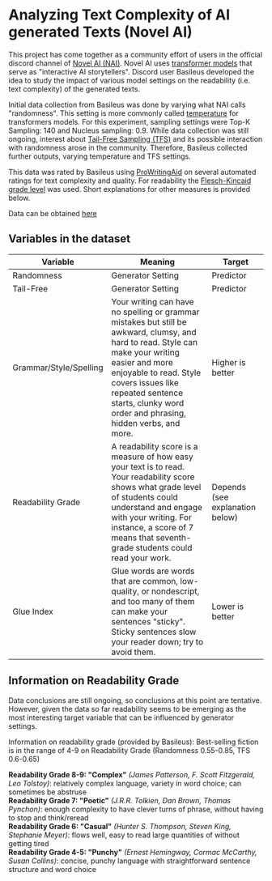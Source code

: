 # Analyzing Text Complexity of AI generated Texts (Novel AI)

This project has come together as a community effort of users in the official discord channel of [Novel AI (NAI)](https://novelai.net/). Novel AI uses [transformer models](https://en.wikipedia.org/wiki/Transformer_(machine_learning_model)) that serve as "interactive AI storytellers". Discord user Basileus developed the idea to study the impact of various model settings on the readability (i.e. text complexity) of the generated texts.

Initial data collection from Basileus was done by varying what NAI calls "randomness". This setting is more commonly called [temperature](https://huggingface.co/blog/how-to-generate) for transformers models. For this experiment, sampling settings were Top-K Sampling: 140 and Nucleus sampling: 0.9. While data collection was still ongoing, interest about [Tail-Free Sampling (TFS)](https://trentbrick.github.io/Tail-Free-Sampling/) and its possible interaction with randomness arose in the community. Therefore, Basileus collected further outputs, varying temperature and TFS settings.

This data was rated by Basileus using [ProWritingAid](https://prowritingaid.com/) on several automated ratings for text complexity and quality. For readability the [Flesch-Kincaid grade level](https://en.wikipedia.org/wiki/Flesch%E2%80%93Kincaid_readability_tests#Flesch%E2%80%93Kincaid_grade_level) was used. Short explanations for other measures is provided below.

Data can be obtained [here](https://docs.google.com/spreadsheets/d/1a-oHJdBUvwTUam7Y9U9vqEvrcd4fK2q3oqm3H4iI4G0/edit#gid=116999801)

## Variables in the dataset

Variable|Meaning|Target
-|-|-
Randomness|Generator Setting|Predictor
Tail-Free|Generator Setting|Predictor
Grammar/Style/Spelling|Your writing can have no spelling or grammar mistakes but still be awkward, clumsy, and hard to read. Style can make your writing easier and more enjoyable to read. Style covers issues like repeated sentence starts, clunky word order and phrasing, hidden verbs, and more.|Higher is better
Readability Grade|A readability score is a measure of how easy your text is to read. Your readability score shows what grade level of students could understand and engage with your writing. For instance, a score of 7 means that seventh-grade students could read your work.|Depends (see explanation below)
Glue Index|Glue words are words that are common, low-quality, or nondescript, and too many of them can make your sentences "sticky". Sticky sentences slow your reader down; try to avoid them.|Lower is better

## Information on Readability Grade
Data conclusions are still ongoing, so conclusions at this point are  tentative. However, given the data so far readability seems to be emerging as the most interesting target variable that can be influenced by generator settings.

Information on readability grade (provided by Basileus):
Best-selling fiction is in the range of 4-9 on Readability Grade (Randomness 0.55-0.85, TFS 0.6-0.65)

**Readability Grade 8-9: "Complex"** *(James Patterson, F. Scott Fitzgerald, Leo Tolstoy)*: relatively complex language, variety in word choice; can sometimes be abstruse\
**Readability Grade 7: "Poetic"** *(J.R.R. Tolkien, Dan Brown, Thomas Pynchon)*: enough complexity to have clever turns of phrase, without having to stop and think/reread\
**Readability Grade 6: "Casual"** *(Hunter S. Thompson, Steven King, Stephanie Meyer)*: flows well, easy to read large quantities of without getting tired\
**Readability Grade 4-5: "Punchy"** *(Ernest Hemingway, Cormac McCarthy, Susan Collins)*: concise, punchy language with straightforward sentence structure and word choice
